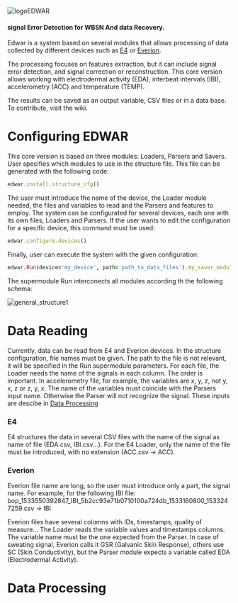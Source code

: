 ![logoEDWAR](https://user-images.githubusercontent.com/17572800/87205571-0c325000-c308-11ea-89d9-c6f3bf6598af.png)
#### signal Error Detection for WBSN And data Recovery.
Edwar is a system based on several
modules that allows processing of data collected by different 
devices such as [E4](https://www.empatica.com/en-eu/research/e4/) or 
[Everion](https://www.biovotion.com/everion/).

The processing focuses on features extraction, but it can include signal error
detection, and signal correction or reconstruction. This core version allows working with
electrodermal activity (EDA), interbeat intervals (IBI), accelerometry (ACC) and temperature (TEMP).

The results can be saved as an output variable, CSV files or in a data base. To contribute, visit the wiki.

# Configuring EDWAR
This core version is based on three modules: Loaders, Parsers and Savers. User specifies which modules to use in 
the structure file. This file can be generated with the following code:
```ruby
edwar.install.structure_cfg()
```
The user must introduce the name of the device, the Loader module needed, the files and variables to read and the Parsers and features to employ.
The system can be configurated for several devices, each one with its own files, Loaders and Parsers. If the user wants to edit the configuration 
for a specific device, this command must be used:
```ruby
edwar.configure.devices()
```
Finally, user can execute the system with the given configuration:
```ruby
edwar.Run(device='my_device', path='path_to_data_files').my_saver_module()
```
The supermodule Run interconects all modules according th the following schema:


![general_structure1](https://user-images.githubusercontent.com/17572800/87205868-b3af8280-c308-11ea-9c8f-95d100f4343e.png)


<a name="read"></a>
# Data Reading
Currently, data can be read from E4 and Everion devices. In the structure configuration, file names must be given. The path to the file is not relevant, it will be 
specified in the Run supermodule parameters. For each file, the Loader needs the name of the signals in each column. The order is important. In accelerometry file, for example, the variables are x, y, z, not y, x, z or z, y, x. The name of the variables must coincide with the Parsers input name. Otherwise the Parser will not recognize the signal. 
These inputs are descibe in [Data Processing](#proc)

### E4
E4 structures the data in several CSV files with the name of the signal as name of file (EDA.csv, IBI.csv...).
For the E4 Loader, only the name of the file must be introduced, with no extension (ACC.csv -> ACC). 

### Everion
Everion file name are long, so the user must introduce only a part, the signal name. For example, for the following IBI file:
bop_1533550392847_IBI_5b2cc93e71b0710100a724db_1533160800_1533247259.csv -> IBI

Everion files have several columns with IDs, timestamps, quality of measure... The Loader reads the variable values and timestamps columns. The variable name
must be the one expected from the Parser. In case of sweating signal, Everion calls it GSR (Galvanic Skin Response), others use SC (Skin Conductivity), but the Parser module expects a variable called EDA (Electrodermal Activity).


<a name="proc"></a>
# Data Processing






